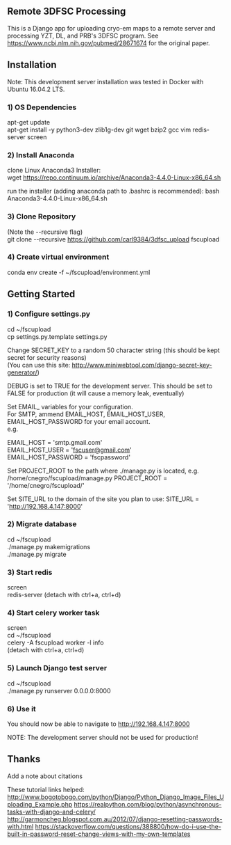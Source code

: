 ## Remote 3DFSC Processing

This is a Django app for uploading cryo-em maps to a remote server and processing YZT, DL, and PRB's 3DFSC program.
See https://www.ncbi.nlm.nih.gov/pubmed/28671674 for the original paper.
## Installation

Note: This development server installation was tested in Docker with Ubuntu 16.04.2 LTS.

### 1) OS Dependencies
apt-get update  
apt-get install -y python3-dev zlib1g-dev git wget bzip2 gcc vim redis-server screen 

### 2) Install Anaconda
clone Linux Anaconda3 Installer:  
wget https://repo.continuum.io/archive/Anaconda3-4.4.0-Linux-x86_64.sh

run the installer (adding anaconda path to .bashrc is recommended): 
bash Anaconda3-4.4.0-Linux-x86_64.sh

### 3) Clone Repository
(Note the --recursive flag)  
git clone --recursive https://github.com/carl9384/3dfsc_upload fscupload

### 4) Create virtual environment
conda env create -f ~/fscupload/environment.yml

## Getting Started

### 1) Configure settings.py
cd ~/fscupload  
cp settings.py.template settings.py

Change SECRET_KEY to a random 50 character string (this should be kept secret for security reasons)  
(You can use this site: http://www.miniwebtool.com/django-secret-key-generator/) 

DEBUG is set to TRUE for the development server. This should be set to FALSE for production (it will cause a memory leak, eventually)

Set EMAIL_ variables for your configuration.  
For SMTP, ammend EMAIL_HOST, EMAIL_HOST_USER, EMAIL_HOST_PASSWORD for your email account.  
e.g.  

EMAIL_HOST = 'smtp.gmail.com'  
EMAIL_HOST_USER = 'fscuser@gmail.com'  
EMAIL_HOST_PASSWORD = 'fscpassword'  

Set PROJECT_ROOT to the path where ./manage.py is located, e.g. /home/cnegro/fscupload/manage.py 
PROJECT_ROOT = '/home/cnegro/fscupload/' 

Set SITE_URL to the domain of the site you plan to use: 
SITE_URL = 'http://192.168.4.147:8000'

### 2) Migrate database
cd ~/fscupload  
./manage.py makemigrations  
./manage.py migrate  

### 3) Start redis
screen  
redis-server (detach with ctrl+a, ctrl+d)  

### 4) Start celery worker task
screen  
cd ~/fscupload  
celery -A fscupload worker -l info  
(detach with ctrl+a, ctrl+d)  

### 5) Launch Django test server
cd ~/fscupload  
./manage.py runserver 0.0.0.0:8000  

### 6) Use it
You should now be able to navigate to http://192.168.4.147:8000 

NOTE: The development server should not be used for production!

## Thanks

Add a note about citations

These tutorial links helped:
http://www.bogotobogo.com/python/Django/Python_Django_Image_Files_Uploading_Example.php
https://realpython.com/blog/python/asynchronous-tasks-with-django-and-celery/
http://garmoncheg.blogspot.com.au/2012/07/django-resetting-passwords-with.html
https://stackoverflow.com/questions/388800/how-do-i-use-the-built-in-password-reset-change-views-with-my-own-templates
